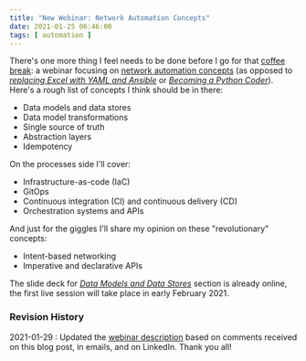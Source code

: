 ```yaml
---
title: "New Webinar: Network Automation Concepts"
date: 2021-01-25 06:46:00
tags: [ automation ]
---
```

There's one more thing I feel needs to be done before I go for that [coffee break](/2021/01/planning-coffee-break.html): a webinar focusing on [network automation concepts](https://www.ipspace.net/Network_Automation_Concepts) (as opposed to *[replacing Excel with YAML and Ansible](/2017/05/looking-for-tool-to-create-device.html)* or *[Becoming a Python Coder](/2020/11/growing-beyond-networking-skills.html)*). Here's a rough list of concepts I think should be in there:

* Data models and data stores
* Data model transformations
* Single source of truth
* Abstraction layers
* Idempotency
<!--more-->
On the processes side I'll cover:

* Infrastructure-as-code (IaC)
* GitOps
* Continuous integration (CI) and continuous delivery (CD)
* Orchestration systems and APIs

And just for the giggles I'll share my opinion on these "revolutionary" concepts:

* Intent-based networking
* Imperative and declarative APIs

The slide deck for *[Data Models and Data Stores](https://my.ipspace.net/bin/list?id=AutConcepts#DATAMODELS)* section is already online, the first live session will take place in early February 2021.

### Revision History

2021-01-29
: Updated the [webinar description](https://www.ipspace.net/Network_Automation_Concepts) based on comments received on this blog post, in emails, and on LinkedIn. Thank you all!
